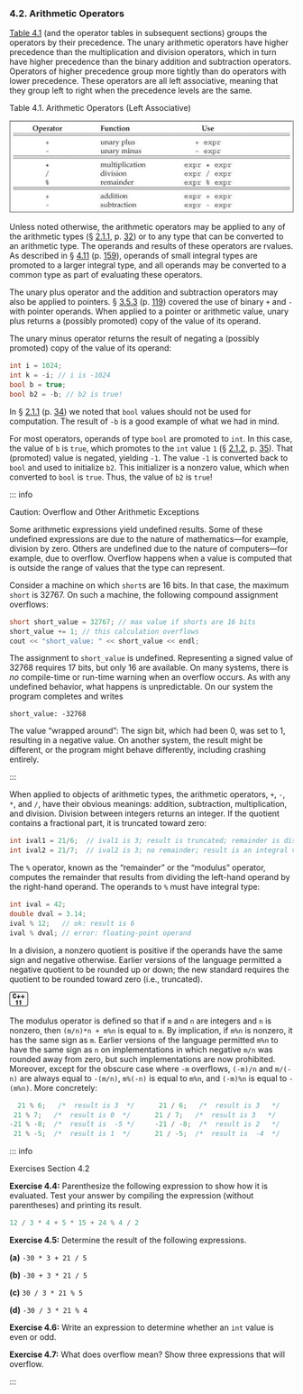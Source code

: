 <h3 id="filepos1028232">4.2. Arithmetic Operators</h3>
<p><a href="040-4.2._arithmetic_operators.html#filepos1028961">Table 4.1</a> (and the operator tables in subsequent sections) groups the operators by their precedence. The unary arithmetic operators have higher precedence than the multiplication and division operators, which in turn have higher precedence than the binary addition and subtraction operators. Operators of higher precedence group more tightly than do operators with lower precedence. These operators are all left associative, meaning that they group left to right when the precedence levels are the same.</p>
<p><a id="filepos1028961"></a>Table 4.1. Arithmetic Operators (Left Associative)</p>
<img alt="Image" src="/images/00030.jpg"/>
<p>Unless noted otherwise, the arithmetic operators may be applied to any of the arithmetic types (§ <a href="021-2.1._primitive_builtin_types.html#filepos288881">2.1.1</a>, p. <a href="021-2.1._primitive_builtin_types.html#filepos288881">32</a>) or to any type that can be converted to an arithmetic type. The operands and results of these operators are rvalues. As described in § <a href="049-4.11._type_conversions.html#filepos1157818">4.11</a> (p. <a href="049-4.11._type_conversions.html#filepos1157818">159</a>), operands of small integral types are promoted to a larger integral type, and all operands may be converted to a common type as part of evaluating these operators.</p>
<p>The unary plus operator and the addition and subtraction operators may also be applied to pointers. § <a href="034-3.5._arrays.html#filepos881970">3.5.3</a> (p. <a href="034-3.5._arrays.html#filepos881970">119</a>) covered the use of binary <code>+</code> and <code>-</code> with <a id="filepos1030127"></a>pointer operands. When applied to a pointer or arithmetic value, unary plus returns a (possibly promoted) copy of the value of its operand.</p>
<p>The unary minus operator returns the result of negating a (possibly promoted) copy of the value of its operand:</p>

```c++
int i = 1024;
int k = -i; // i is -1024
bool b = true;
bool b2 = -b; // b2 is true!
```

<p>In § <a href="021-2.1._primitive_builtin_types.html#filepos288881">2.1.1</a> (p. <a href="021-2.1._primitive_builtin_types.html#filepos288881">34</a>) we noted that <code>bool</code> values should not be used for computation. The result of <code>-b</code> is a good example of what we had in mind.</p>
<p>For most operators, operands of type <code>bool</code> are promoted to <code>int</code>. In this case, the value of <code>b</code> is <code>true</code>, which promotes to the <code>int</code> value <code>1</code> (§ <a href="021-2.1._primitive_builtin_types.html#filepos304094">2.1.2</a>, p. <a href="021-2.1._primitive_builtin_types.html#filepos304094">35</a>). That (promoted) value is negated, yielding <code>-1</code>. The value <code>-1</code> is converted back to <code>bool</code> and used to initialize <code>b2</code>. This initializer is a nonzero value, which when converted to <code>bool</code> is <code>true</code>. Thus, the value of <code>b2</code> is <code>true</code>!</p>

::: info
<p>Caution: Overflow and Other Arithmetic Exceptions</p>
<p>Some arithmetic expressions yield undefined results. Some of these undefined expressions are due to the nature of mathematics—for example, division by zero. Others are undefined due to the nature of computers—for example, due to overflow. Overflow happens when a value is computed that is outside the range of values that the type can represent.</p>
<p>Consider a machine on which <code>short</code>s are 16 bits. In that case, the maximum <code>short</code> is 32767. On such a machine, the following compound assignment overflows:</p>

```c++
short short_value = 32767; // max value if shorts are 16 bits
short_value += 1; // this calculation overflows
cout << "short_value: " << short_value << endl;
```

<p>The assignment to <code>short_value</code> is undefined. Representing a signed value of 32768 requires 17 bits, but only 16 are available. On many systems, there is <em>no</em> compile-time or run-time warning when an overflow occurs. As with any undefined behavior, what happens is unpredictable. On our system the program completes and writes</p>

```
short_value: -32768
```

<p>The value “wrapped around”: The sign bit, which had been 0, was set to 1, resulting in a negative value. On another system, the result might be different, or the program might behave differently, including crashing entirely.</p>
:::

<p>When applied to objects of arithmetic types, the arithmetic operators, <code>+</code>, <code>-</code>, <code>*</code>, and <code>/</code>, have their obvious meanings: addition, subtraction, multiplication, and division. Division between integers returns an integer. If the quotient contains a fractional part, it is truncated toward zero:</p>

```c++
int ival1 = 21/6;  // ival1 is 3; result is truncated; remainder is discarded
int ival2 = 21/7;  // ival2 is 3; no remainder; result is an integral value
```

<p><a id="filepos1037329"></a>The <code>%</code> operator, known as the “remainder” or the “modulus” operator, computes the remainder that results from dividing the left-hand operand by the right-hand operand. The operands to <code>%</code> must have integral type:</p>

```c++
int ival = 42;
double dval = 3.14;
ival % 12;   // ok: result is 6
ival % dval; // error: floating-point operand
```

<p>In a division, a nonzero quotient is positive if the operands have the same sign and negative otherwise. Earlier versions of the language permitted a negative quotient to be rounded up or down; the new standard requires the quotient to be rounded toward zero (i.e., truncated).</p>
<a id="filepos1038636"></a><img alt="Image" src="/images/00008.jpg"/>
<p>The modulus operator is defined so that if <code>m</code> and <code>n</code> are integers and <code>n</code> is nonzero, then <code>(m/n)*n + m%n</code> is equal to <code>m</code>. By implication, if <code>m%n</code> is nonzero, it has the same sign as <code>m</code>. Earlier versions of the language permitted <code>m%n</code> to have the same sign as <code>n</code> on implementations in which negative <code>m/n</code> was rounded away from zero, but such implementations are now prohibited. Moreover, except for the obscure case where <code>-m</code> overflows, <code>(-m)/n</code> and <code>m/(-n)</code> are always equal to <code>-(m/n)</code>, <code>m%(-n)</code> is equal to <code>m%n</code>, and <code>(-m)%n</code> is equal to <code>-(m%n)</code>. More concretely:</p>

```c++
  21 % 6;   /*  result is 3  */      21 / 6;   /*  result is 3   */
 21 % 7;   /*  result is 0  */      21 / 7;   /*  result is 3   */
-21 % -8;  /*  result is  -5 */     -21 / -8;  /*  result is 2   */
 21 % -5;  /*  result is 1  */      21 / -5;  /*  result is  -4  */
```

::: info
<p>Exercises Section 4.2</p>
<p><strong>Exercise 4.4:</strong> Parenthesize the following expression to show how it is evaluated. Test your answer by compiling the expression (without parentheses) and printing its result.</p>

```c++
12 / 3 * 4 + 5 * 15 + 24 % 4 / 2
```

<p><strong>Exercise 4.5:</strong> Determine the result of the following expressions.</p>
<p><strong>(a)</strong>
<code>-30 * 3 + 21 / 5</code></p>
<p><strong>(b)</strong>
<code>-30 + 3 * 21 / 5</code></p>
<p><strong>(c)</strong>
<code>30 / 3 * 21 % 5</code></p>
<p><strong>(d)</strong>
<code>-30 / 3 * 21 % 4</code></p>
<p><strong>Exercise 4.6:</strong> Write an expression to determine whether an <code>int</code> value is even or odd.</p>
<p><strong>Exercise 4.7:</strong> What does overflow mean? Show three expressions that will overflow.</p>
:::
